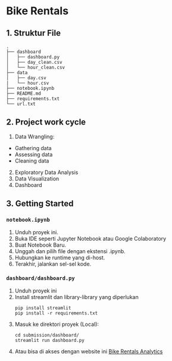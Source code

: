 
# Bike Rentals

## 1. Struktur File
```
.
├── dashboard
│   ├── dashboard.py
│   ├── day_clean.csv
│   └── hour_clean.csv
├── data
│   ├── day.csv
|   └── hour.csv
├── notebook.ipynb
├── README.md
├── requirements.txt
└── url.txt
```

## 2. Project work cycle
1. Data Wrangling: 
 - Gathering data
 - Assessing data
 - Cleaning data
2. Exploratory Data Analysis
3. Data Visualization
4. Dashboard


## 3. Getting Started
### `notebook.ipynb`
1. Unduh proyek ini.
2. Buka IDE seperti Jupyter Notebook atau Google Colaboratory
3. Buat Notebook Baru.
4. Unggah dan pilih file dengan ekstensi .ipynb.
5. Hubungkan ke runtime yang di-host.
6. Terakhir, jalankan sel-sel kode.


### `dashboard/dashboard.py`
1. Unduh proyek ini
2. Install streamlit dan library-library yang diperlukan
     ```shell
    pip install streamlit
    pip install -r requirements.txt
    ```
3. Masuk ke direktori proyek (Local):
    ```shell
    cd submission/dashboard/
    streamlit run dashboard.py
    ```
4. Atau bisa di akses dengan website ini [Bike Rentals Analytics](https://bike-sharing-ariniamsr.streamlit.app/)
